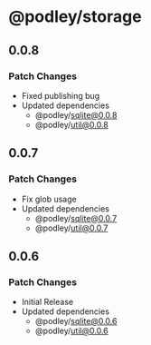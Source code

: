# @podley/storage

## 0.0.8

### Patch Changes

- Fixed publishing bug
- Updated dependencies
  - @podley/sqlite@0.0.8
  - @podley/util@0.0.8

## 0.0.7

### Patch Changes

- Fix glob usage
- Updated dependencies
  - @podley/sqlite@0.0.7
  - @podley/util@0.0.7

## 0.0.6

### Patch Changes

- Initial Release
- Updated dependencies
  - @podley/sqlite@0.0.6
  - @podley/util@0.0.6
